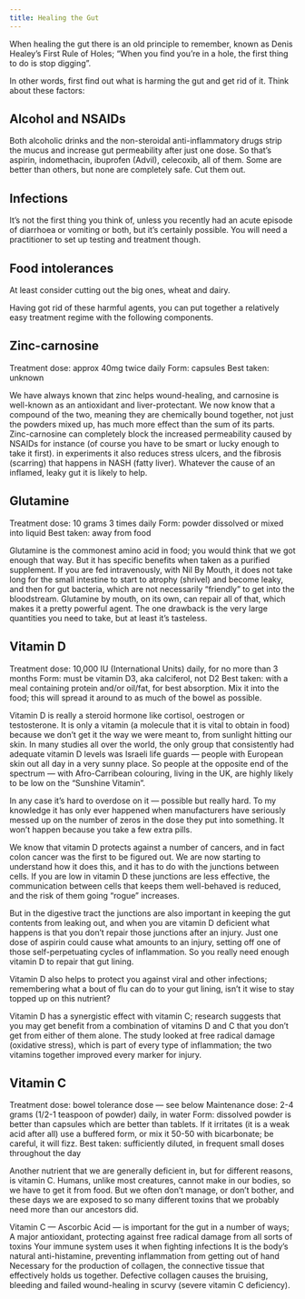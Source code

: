 ```yaml
---
title: Healing the Gut
---
```


When healing the gut there is an old principle to remember, known as Denis Healey’s First Rule of Holes; “When you find you’re in a hole, the first thing to do is stop digging”. 


In other words, first find out what is harming the gut and get rid of it. Think about these factors:

## Alcohol and NSAIDs

Both alcoholic drinks and the non-steroidal anti-inflammatory drugs strip the mucus and increase gut permeability after just one dose. So that’s aspirin, indomethacin, ibuprofen (Advil), celecoxib, all of them. Some are better than others, but none are completely safe. Cut them out.


## Infections

It’s not the first thing you think of, unless you recently had an acute episode of diarrhoea or vomiting or both, but it’s certainly possible. You will need a practitioner to set up testing and treatment though.


## Food intolerances

At least consider cutting out the big ones, wheat and dairy.


Having got rid of these harmful agents, you can put together a relatively easy treatment regime with the following components.


## Zinc-carnosine
Treatment dose: approx 40mg twice daily
Form: capsules
Best taken: unknown

We have always known that zinc helps wound-healing, and carnosine is well-known as an antioxidant and liver-protectant. We now know that a compound of the two, meaning they are chemically bound together, not just the powders mixed up, has much more effect than the sum of its parts. Zinc-carnosine can completely block the increased permeability caused by NSAIDs for instance (of course you have to be smart or lucky enough to take it first). in experiments it also reduces stress ulcers, and the fibrosis (scarring) that happens in NASH (fatty liver). Whatever the cause of an inflamed, leaky gut it is likely to help.


## Glutamine
Treatment dose: 10 grams 3 times daily
Form: powder dissolved or mixed into liquid
Best taken: away from food

Glutamine is the commonest amino acid in food; you would think that we got enough that way. But it has specific benefits when taken as a purified supplement. If you are fed intravenously, with Nil By Mouth, it does not take long for the small intestine to start to atrophy (shrivel)  and become leaky, and then for gut bacteria, which are not necessarily “friendly” to get into the bloodstream. Glutamine by mouth, on its own, can repair all of that, which makes it a pretty powerful agent. The one drawback is the very large quantities you need to take, but at least it’s tasteless.


## Vitamin D
Treatment dose: 10,000 IU (International Units) daily, for no more than 3 months
Form: must be vitamin D3, aka calciferol, not D2
Best taken: with a meal containing protein and/or oil/fat, for best absorption. Mix it into the food; this will spread it around to as much of the bowel as possible. 

Vitamin D is really a steroid hormone like cortisol, oestrogen or testosterone. It is only a vitamin (a molecule that it is vital to obtain in food) because we don’t get it the way we were meant to, from sunlight hitting our skin. In many studies all over the world, the only group that consistently had adequate vitamin D levels was Israeli life guards — people with European skin out all day in a very sunny place. So people at the opposite end of the spectrum — with Afro-Carribean colouring, living in the UK,  are highly likely to be low on the “Sunshine Vitamin”. 

In any case it’s hard to overdose on it — possible but really hard. To my knowledge it has only ever happened when manufacturers have seriously messed up on the number of zeros in the dose they put into something. It won’t happen because you take a few extra pills.

We know that vitamin D protects against a number of cancers, and in fact colon cancer was the first to be figured out. We are now starting to understand how it does this, and it has to do with the junctions between cells. If you are low in vitamin D these junctions are less effective, the communication between cells that keeps them well-behaved is reduced, and the risk of them going “rogue” increases. 

But in the digestive tract the junctions are also important in keeping the gut contents from leaking out, and when you are vitamin D deficient what happens is that you don’t repair those junctions after an injury. Just one dose of aspirin could cause what amounts to an injury, setting off one of those self-perpetuating cycles of inflammation. So you really need enough vitamin D to repair that gut lining.

Vitamin D also helps to protect you against viral and other infections; remembering what a bout of flu can do to your gut lining, isn’t it wise to stay topped up on this nutrient? 

Vitamin D has a synergistic effect with vitamin C; research suggests that you may get benefit from a combination of vitamins D and C that you don’t get from either of them alone. The study looked at free radical damage (oxidative stress), which is part of every type of inflammation; the two vitamins together improved every marker for injury.


## Vitamin C
Treatment dose: bowel tolerance dose — see below
Maintenance dose: 2-4 grams (1/2-1 teaspoon of powder) daily, in water
Form: dissolved powder is better than capsules which are better than tablets. If it irritates (it is a weak acid after all) use a buffered form, or mix it 50-50 with bicarbonate; be careful, it will fizz.
Best taken: sufficiently diluted, in frequent small doses throughout the day

Another nutrient that we are generally deficient in, but for different reasons, is vitamin C. Humans, unlike most creatures, cannot make in our bodies, so we have to get it from food. But we often don’t manage, or don’t bother, and these days we are exposed to so many different toxins that we probably need more than our ancestors did.

Vitamin C — Ascorbic Acid — is important for the gut in a number of ways; 
A major antioxidant, protecting against free radical damage from all sorts of toxins
Your immune system uses it when fighting infections
It is the body’s natural anti-histamine, preventing inflammation from getting out of hand
Necessary for the production of collagen, the connective tissue that effectively holds us together. Defective collagen causes the bruising, bleeding and failed wound-healing in scurvy (severe vitamin C deficiency).
